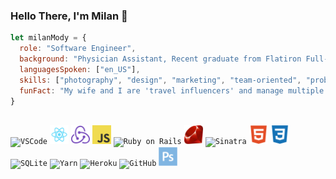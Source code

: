 ### Hello There, I'm Milan 👋
  
```javascript
let milanMody = {
  role: "Software Engineer",
  background: "Physician Assistant, Recent graduate from Flatiron Full-Stack Software Engineering School",
  languagesSpoken: ["en_US"],
  skills: ["photography", "design", "marketing", "team-oriented", "problem-solving", "leadership"],
  funFact: "My wife and I are 'travel influencers' and manage multiple social media platforms <br> @passport4two and www.passport4two.com"
}
```

<br />
<code><img height="30" src="https://upload.wikimedia.org/wikipedia/commons/thumb/9/9a/Visual_Studio_Code_1.35_icon.svg/512px-Visual_Studio_Code_1.35_icon.svg.png" alt="VSCode"></code>
<code><img height="30" src="https://raw.githubusercontent.com/github/explore/80688e429a7d4ef2fca1e82350fe8e3517d3494d/topics/react/react.png" alt="React"></code>
<code><img height="30" src="https://raw.githubusercontent.com/devicons/devicon/0e565980d0a51fe7736bb090fb394659febfbe58/icons/redux/redux-original.svg" alt="Redux"></code>
<code><img height="30" src="https://raw.githubusercontent.com/github/explore/80688e429a7d4ef2fca1e82350fe8e3517d3494d/topics/javascript/javascript.png" alt="JavaScript"></code>
<code><img height="30" src="https://image.pngaaa.com/154/4122154-middle.png" alt="Ruby on Rails"></code>
<code><img height="30" src="https://raw.githubusercontent.com/github/explore/80688e429a7d4ef2fca1e82350fe8e3517d3494d/topics/ruby/ruby.png" alt="Ruby"></code>
<code><img height="30" src="https://www.pngfind.com/pngs/m/379-3795799_sinatra-logo-png-svg-freebie-supply-ruby-sinatra.png" alt="Sinatra"></code>
<code><img height="30" src="https://raw.githubusercontent.com/devicons/devicon/0e565980d0a51fe7736bb090fb394659febfbe58/icons/html5/html5-plain.svg" alt="HTML5"></code>
<code><img height="30" src="https://raw.githubusercontent.com/devicons/devicon/0e565980d0a51fe7736bb090fb394659febfbe58/icons/css3/css3-plain.svg" alt="CSS3"></code>
<code><img height="30" src="https://upload.wikimedia.org/wikipedia/commons/thumb/9/97/Sqlite-square-icon.svg/1200px-Sqlite-square-icon.svg.png" alt="SQLite"></code>
<code><img height="30" src="https://cdn.iconscout.com/icon/free/png-256/yarn-2752015-2284832.png" alt="Yarn"></code>
<code><img height="30" src="https://cdn-icons-png.flaticon.com/512/873/873120.png" alt="Heroku"></code>
<code><img height="30" src="https://upload.wikimedia.org/wikipedia/commons/thumb/9/91/Octicons-mark-github.svg/2048px-Octicons-mark-github.svg.png" alt="GitHub"></code>
<code><img height="30" src="https://raw.githubusercontent.com/devicons/devicon/0e565980d0a51fe7736bb090fb394659febfbe58/icons/photoshop/photoshop-plain.svg" alt="Adobe Photoshop"></code> 
